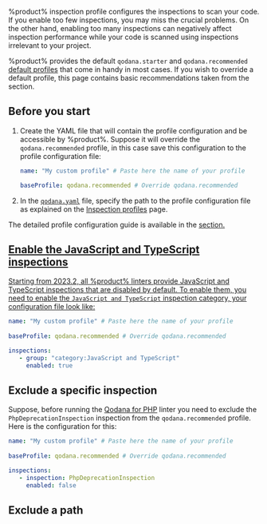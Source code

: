 [//]: # (title: Override a profile)

%product% inspection profile configures the inspections to scan your code. If you enable too few
inspections, you may miss the crucial problems. On the other hand, enabling too many inspections can negatively affect
inspection performance while your code is scanned using inspections irrelevant to your project. 

%product% provides the default `qodana.starter` and `qodana.recommended` 
[default profiles](inspection-profiles.md#Default+profiles) that come in handy in most cases. If you wish to 
override a default profile, this page contains basic recommendations taken from the [](custom-profiles.md) section. 

## Before you start

1. Create the YAML file that will contain the profile configuration and be accessible by %product%. Suppose it will override
the `qodana.recommended` profile, in this case save this configuration to the profile configuration file:

    ```yaml
    name: "My custom profile" # Paste here the name of your profile
    
    baseProfile: qodana.recommended # Override qodana.recommended
    ```

2. In the [`qodana.yaml`](qodana-yaml.md) file, specify the path to the profile configuration file as explained on the 
[Inspection profiles](inspection-profiles.md#Profile+path) page.

<tip>The detailed profile configuration guide is available in the <a href="custom-profiles.md"/> section.</tip>

## Enable the JavaScript and TypeScript inspections

Starting from 2023.2, all %product% linters provide JavaScript and TypeScript inspections that are disabled by default. 
To enable them, you need to enable the `JavaScript and TypeScript` inspection category, your configuration file look like:

```yaml
name: "My custom profile" # Paste here the name of your profile
    
baseProfile: qodana.recommended # Override qodana.recommended

inspections:
   - group: "category:JavaScript and TypeScript"
     enabled: true
```

## Exclude a specific inspection

Suppose, before running the [Qodana for PHP](qodana-php.md) linter you need to exclude the `PhpDeprecationInspection` 
inspection from the `qodana.recommended` profile. Here is the configuration for this:

```yaml
name: "My custom profile" # Paste here the name of your profile
    
baseProfile: qodana.recommended # Override qodana.recommended

inspections:
   - inspection: PhpDeprecationInspection
     enabled: false
```

## Exclude a path

<include src="custom-profiles.md" include-id="custom-profiles-exclude-paths"/>

